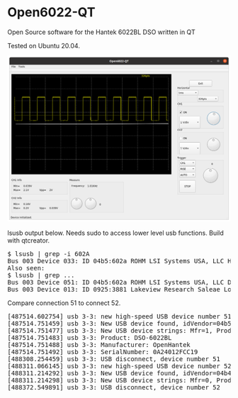# Open6022-QT
Open Source software for the Hantek 6022BL DSO written in QT

Tested on Ubuntu 20.04.

<img src="https://raw.githubusercontent.com/supaplextor/Open6022-QT/master/Screenshot%20from%202020-08-09%2007-32-11.png">

lsusb output below. Needs sudo to access lower level usb functions. Build with qtcreator.

<pre>
$ lsusb | grep -i 602A
Bus 003 Device 033: ID 04b5:602a ROHM LSI Systems USA, LLC Hantek6022BL 
Also seen:
$ lsusb | grep ...
Bus 003 Device 051: ID 04b5:602a ROHM LSI Systems USA, LLC DSO-6022BL
Bus 003 Device 013: ID 0925:3881 Lakeview Research Saleae Logic - See also <a href="https://sigrok.org/wiki/Saleae_Logic/Info">https://sigrok.org/wiki/Saleae_Logic/Info</a>
</pre>

Compare connection 51 to connect 52.

<pre>
[487514.602754] usb 3-3: new high-speed USB device number 51 using xhci_hcd
[487514.751459] usb 3-3: New USB device found, idVendor=04b5, idProduct=602a, bcdDevice= 2.07
[487514.751477] usb 3-3: New USB device strings: Mfr=1, Product=2, SerialNumber=3
[487514.751483] usb 3-3: Product: DSO-6022BL
[487514.751488] usb 3-3: Manufacturer: OpenHantek
[487514.751492] usb 3-3: SerialNumber: 0A24012FCC19
[488308.254459] usb 3-3: USB disconnect, device number 51
[488311.066145] usb 3-3: new high-speed USB device number 52 using xhci_hcd
[488311.214292] usb 3-3: New USB device found, idVendor=04b4, idProduct=602a, bcdDevice= 0.00
[488311.214298] usb 3-3: New USB device strings: Mfr=0, Product=0, SerialNumber=0
[488372.549891] usb 3-3: USB disconnect, device number 52
</pre>
